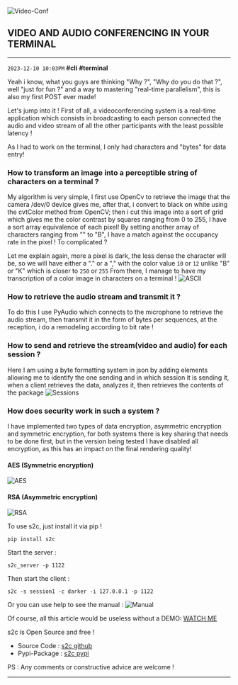 ![Video-Conf](https://dev-to-uploads.s3.amazonaws.com/uploads/articles/ic32yegr54gnjvok9ezy.png)

## VIDEO AND AUDIO CONFERENCING IN YOUR TERMINAL
-----------
`2023-12-10 10:03PM` **#cli** **#terminal**

Yeah i know, what you guys are thinking "Why ?", "Why do you do that ?", well "just for fun ?" and a way to mastering "real-time parallelism", this is also my first POST ever made!

Let's jump into it !
First of all, a videoconferencing system is a real-time application which consists in broadcasting to each person connected the audio and video stream of all the other participants with the least possible latency !


As I had to work on the terminal, I only had characters and "bytes" for data entry!

### How to transform an image into a perceptible string of characters on a terminal ?

My algorithm is very simple, I first use OpenCv to retrieve the image that the camera /dev/0 device gives me, after that, i convert to black on white using the cvtColor method from OpenCV; then i cut this image into a sort of grid which gives me the color contrast by squares ranging from 0 to 255, I have a sort array equivalence of each pixel! By setting another array of characters ranging from "" to "B", I have a match against the occupancy rate in the pixel !
To complicated ?

Let me explain again, more a pixel is dark, the less dense the character will be, so we will have either a "." or a "," with the color value `10` or `12` unlike "B" or "K" which is closer to `250` or `255` From there, I manage to have my transcription of a color image in characters on a terminal !
![ASCII](https://dev-to-uploads.s3.amazonaws.com/uploads/articles/6pap4pv0adhcnb84dt08.gif)

### How to retrieve the audio stream and transmit it ?

To do this I use PyAudio which connects to the microphone to retrieve the audio stream, then transmit it in the form of bytes per sequences, at the reception, i do a remodeling according to bit rate !


### How to send and retrieve the stream(video and audio) for each session ?

Here I am using a byte formatting system in json by adding elements allowing me to identify the one sending and in which session it is sending it, when a client retrieves the data, analyzes it, then retrieves the contents of the package
![Sessions](https://dev-to-uploads.s3.amazonaws.com/uploads/articles/yggp0fgsivn2pezlmtz3.png)

### How does security work in such a system ?

I have implemented two types of data encryption, asymmetric encryption and symmetric encryption, for both systems there is key sharing that needs to be done first, but in the version being tested I have disabled all encryption, as this has an impact on the final rendering quality!

#### AES (Symmetric encryption)

![AES](https://dev-to-uploads.s3.amazonaws.com/uploads/articles/1gunnuj99qup5euyey3m.png)

#### RSA (Asymmetric encryption)

![RSA](https://dev-to-uploads.s3.amazonaws.com/uploads/articles/4klq1h54rmu6wj2urpg2.gif)

To use s2c, just install it via pip !
```shell
pip install s2c
```

Start the server :
```shell
s2c_server -p 1122
```

Then start the client :
```shell
s2c -s session1 -c darker -i 127.0.0.1 -p 1122
```

Or you can use help to see the manual :
![Manual](https://dev-to-uploads.s3.amazonaws.com/uploads/articles/nf830zhk0e177ktq00es.png)

Of course, all this article would be useless without a DEMO: [WATCH ME](https://www.loom.com/share/3692b64a140a4b8e87d2a0319f8ae3d5)

s2c is Open Source and free !

- Source Code : [s2c github](https://github.com/sanix-darker/s2c)
- Pypi-Package : [s2c pypi](https://pypi.org/project/s2c)

PS : Any comments or constructive advice are welcome !

-----------
